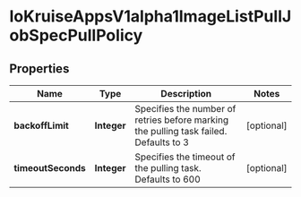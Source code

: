 
# IoKruiseAppsV1alpha1ImageListPullJobSpecPullPolicy

## Properties
Name | Type | Description | Notes
------------ | ------------- | ------------- | -------------
**backoffLimit** | **Integer** | Specifies the number of retries before marking the pulling task failed. Defaults to 3 |  [optional]
**timeoutSeconds** | **Integer** | Specifies the timeout of the pulling task. Defaults to 600 |  [optional]



